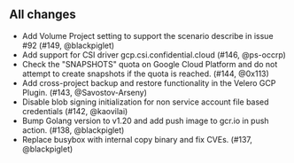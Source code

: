 ## All changes

  * Add Volume Project setting to support the scenario describe in issue #92 (#149, @blackpiglet)
  * Add support for CSI driver gcp.csi.confidential.cloud (#146, @ps-occrp)
  * Check the "SNAPSHOTS" quota on Google Cloud Platform and do not attempt to create snapshots if the quota is reached. (#144, @0x113)
  * Add cross-project backup and restore functionality in the Velero GCP Plugin. (#143, @Savostov-Arseny)
  * Disable blob signing initialization for non service account file based credentials (#142, @kaovilai)
  * Bump Golang version to v1.20 and add push image to gcr.io in push action. (#138, @blackpiglet)
  * Replace busybox with internal copy binary and fix CVEs. (#137, @blackpiglet)